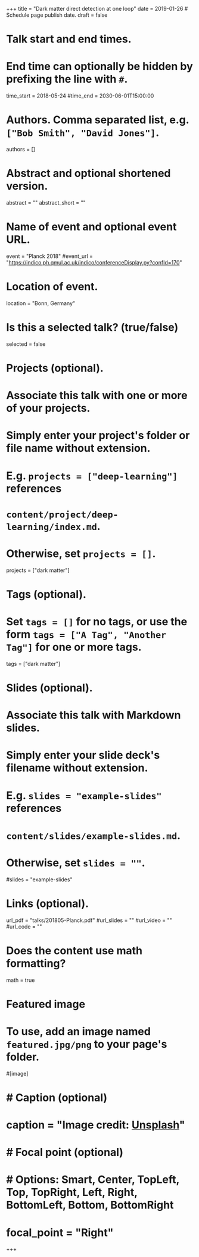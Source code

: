 +++
title = "Dark matter direct detection at one loop"
date = 2019-01-26  # Schedule page publish date.
draft = false

# Talk start and end times.
#   End time can optionally be hidden by prefixing the line with `#`.
time_start = 2018-05-24
#time_end = 2030-06-01T15:00:00

# Authors. Comma separated list, e.g. `["Bob Smith", "David Jones"]`.
authors = [] 

# Abstract and optional shortened version.
abstract = ""
abstract_short = ""

# Name of event and optional event URL.
event = "Planck 2018"
#event_url = "https://indico.ph.qmul.ac.uk/indico/conferenceDisplay.py?confId=170"

# Location of event.
location = "Bonn, Germany"

# Is this a selected talk? (true/false)
selected = false

# Projects (optional).
#   Associate this talk with one or more of your projects.
#   Simply enter your project's folder or file name without extension.
#   E.g. `projects = ["deep-learning"]` references 
#   `content/project/deep-learning/index.md`.
#   Otherwise, set `projects = []`.
projects = ["dark matter"]

# Tags (optional).
#   Set `tags = []` for no tags, or use the form `tags = ["A Tag", "Another Tag"]` for one or more tags.
tags = ["dark matter"]

# Slides (optional).
#   Associate this talk with Markdown slides.
#   Simply enter your slide deck's filename without extension.
#   E.g. `slides = "example-slides"` references 
#   `content/slides/example-slides.md`.
#   Otherwise, set `slides = ""`.
#slides = "example-slides"

# Links (optional).
url_pdf = "talks/201805-Planck.pdf"
#url_slides = ""
#url_video = ""
#url_code = ""

# Does the content use math formatting?
math = true

# Featured image
# To use, add an image named `featured.jpg/png` to your page's folder. 
#[image]
#  # Caption (optional)
#  caption = "Image credit: [**Unsplash**](https://unsplash.com/photos/bzdhc5b3Bxs)"
#
#  # Focal point (optional)
#  # Options: Smart, Center, TopLeft, Top, TopRight, Left, Right, BottomLeft, Bottom, BottomRight
#  focal_point = "Right"
+++


